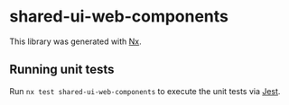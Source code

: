 # shared-ui-web-components

This library was generated with [Nx](https://nx.dev).

## Running unit tests

Run `nx test shared-ui-web-components` to execute the unit tests via [Jest](https://jestjs.io).
